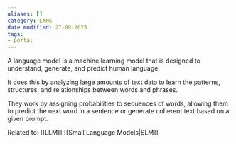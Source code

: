 ```yaml
---
aliases: []
category: LANG
date modified: 27-09-2025
tags:
- portal
---
```

A language model is a machine learning model that is designed to understand, generate, and predict human language. 

It does this by analyzing large amounts of text data to learn the patterns, structures, and relationships between words and phrases. 

They work by assigning probabilities to sequences of words, allowing them to predict the next word in a sentence or generate coherent text based on a given prompt.

Related to:
[[LLM]]
[[Small Language Models|SLM]]